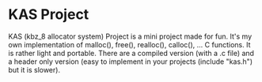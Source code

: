 # KAS Project
KAS (kbz_8 allocator system) Project is a mini project made for fun. It's my own implementation of malloc(), free(), realloc(), calloc(), ... C functions. It is rather light and portable. There are a compiled version (with a .c file) and a header only version (easy to implement in your projects (include "kas.h") but it is slower).

